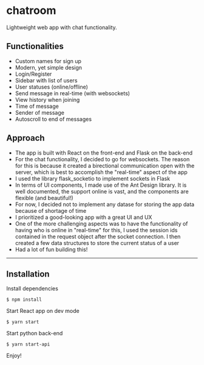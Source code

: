 # chatroom

Lightweight web app with chat functionality.

## Functionalities
- Custom names for sign up
- Modern, yet simple design
- Login/Register
- Sidebar with list of users
- User statuses (online/offline)
- Send message in real-time (with websockets)
- View history when joining
- Time of message
- Sender of message
- Autoscroll to end of messages

## Approach
- The app is built with React on the front-end and Flask on the back-end
- For the chat functionality, I decided to go for websockets. The reason for this is because it created a birectional communication open with the server, which is best to accomplish the "real-time" aspect of the app
- I used the library flask_socketio to implement sockets in Flask
- In terms of UI components, I made use of the Ant Design library. It is well documented, the support online is vast, and the components are flexible (and beautiful!)
- For now, I decided not to implement any datase for storing the app data because of shortage of time
- I prioritized a good-looking app with a great UI and UX
- One of the more challenging aspects was to have the functionality of having who is online in "real-time" for this, I used the session ids contained in the request object after the socket connection. I then created a few data structures to store the current status of a user
- Had a lot of fun building this!

----

## Installation

Install dependencies
```
$ npm install
```

Start React app on dev mode
```
$ yarn start
```

Start python back-end
```
$ yarn start-api
```

Enjoy!
